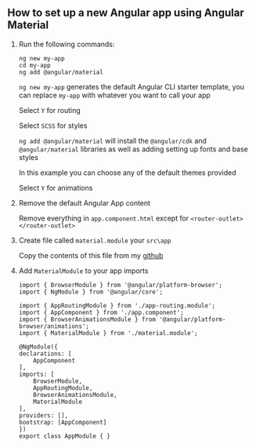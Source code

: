 ## How to set up a new Angular app using Angular Material

1. Run the following commands:
    ```
    ng new my-app
    cd my-app
    ng add @angular/material
    ```

    `ng new my-app` generates the default Angular CLI starter template, you can replace  `my-app` with whatever you want to call your app

    Select `Y` for routing

    Select `SCSS` for styles

    `ng add @angular/material` will install the `@angular/cdk` and `@angular/material` libraries as well as adding setting up fonts and base styles

    In this example you can choose any of the default themes provided

    Select `Y` for animations

2. Remove the default Angular App content

    Remove everything in `app.component.html` except for `<router-outlet></router-outlet>`

3. Create file called `material.module` your `src\app`

    Copy the contents of this file from my [github](https://github.com/melissahoughton/material.module/blob/master/material.module.ts)

4. Add `MaterialModule` to your app imports
    ```
    import { BrowserModule } from '@angular/platform-browser';
    import { NgModule } from '@angular/core';

    import { AppRoutingModule } from './app-routing.module';
    import { AppComponent } from './app.component';
    import { BrowserAnimationsModule } from '@angular/platform-browser/animations';
    import { MaterialModule } from './material.module';

    @NgModule({
    declarations: [
        AppComponent
    ],
    imports: [
        BrowserModule,
        AppRoutingModule,
        BrowserAnimationsModule,
        MaterialModule
    ],
    providers: [],
    bootstrap: [AppComponent]
    })
    export class AppModule { }
    ```
